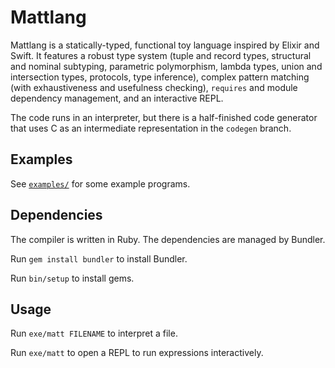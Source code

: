 # Mattlang

Mattlang is a statically-typed, functional toy language inspired by Elixir and Swift. It features a robust type system (tuple and record types, structural and nominal subtyping, parametric polymorphism, lambda types, union and intersection types, protocols, type inference), complex pattern matching (with exhaustiveness and usefulness checking), `requires` and module dependency management, and an interactive REPL.

The code runs in an interpreter, but there is a half-finished code generator that uses C as an intermediate representation in the `codegen` branch.

## Examples

See [`examples/`](./examples) for some example programs.

## Dependencies

The compiler is written in Ruby. The dependencies are managed by Bundler.

Run `gem install bundler` to install Bundler.

Run `bin/setup` to install gems.

## Usage

Run `exe/matt FILENAME` to interpret a file.

Run `exe/matt` to open a REPL to run expressions interactively.
